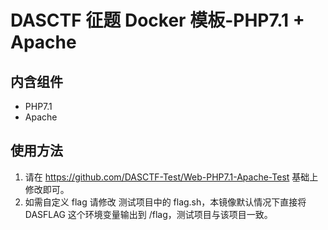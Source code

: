 # DASCTF 征题 Docker 模板-PHP7.1 + Apache
## 内含组件
- PHP7.1
- Apache

## 使用方法
1. 请在 https://github.com/DASCTF-Test/Web-PHP7.1-Apache-Test  基础上修改即可。
2. 如需自定义 flag 请修改 测试项目中的 flag.sh，本镜像默认情况下直接将 DASFLAG 这个环境变量输出到 /flag，测试项目与该项目一致。

